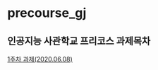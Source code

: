# precourse_gj
인공지능 사관학교 프리코스 과제목차
----------------------------------------
[1주차 과제(2020.06.08)](https://github.com/sxzeu/precourse_gj/blob/master/1%EC%A3%BC%EC%B0%A8.ipynb)
